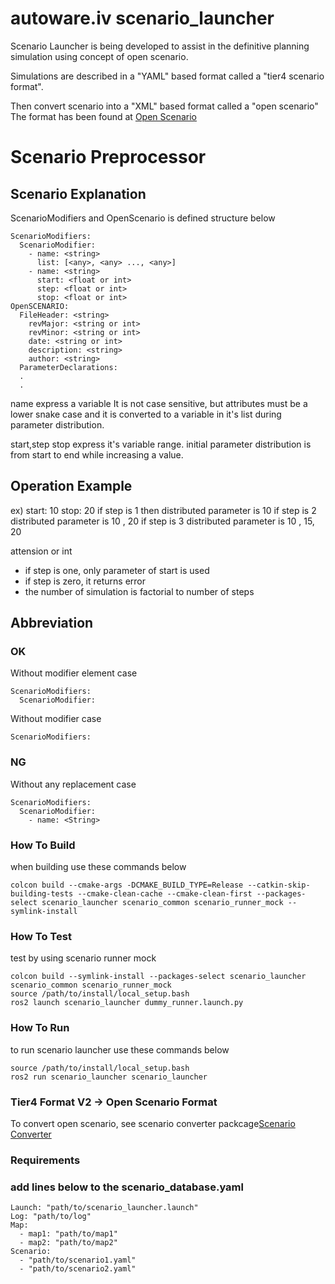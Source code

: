 # autoware.iv scenario_launcher

Scenario Launcher is being developed to assist in the definitive planning
simulation using concept of open scenario.

Simulations are described in a "YAML" based format called a "tier4 scenario format".

Then convert scenario into a "XML" based format called a "open scenario" The format has been found at [Open Scenario](http://www.openscenario.org/)


# Scenario Preprocessor

## Scenario Explanation

ScenarioModifiers and OpenScenario is defined structure below
```
ScenarioModifiers:
  ScenarioModifier:
    - name: <string>
      list: [<any>, <any> ..., <any>]
    - name: <string>
      start: <float or int>
      step: <float or int>
      stop: <float or int>
OpenSCENARIO:
  FileHeader: <string>
    revMajor: <string or int>
    revMinor: <string or int>
    date: <string or int>
    description: <string>
    author: <string>
  ParameterDeclarations: 
  .
  .
```
name express a variable It is not case sensitive, but attributes must be a lower snake case and it is converted to a variable in it's list during parameter distribution.

start,step stop express it's variable range.
initial parameter distribution is from start to end while increasing a value.

## Operation Example
ex)
start: 10
stop: 20
if step is 1 then distributed parameter is 10
if step is 2 distributed parameter is 10 , 20
if step is 3 distributed parameter is 10 , 15, 20

attension or int
- if step is one, only parameter of start is used
- if step is zero, it returns error
- the number of simulation is factorial to number of  steps

## Abbreviation

### OK
Without modifier element case
```
ScenarioModifiers:
  ScenarioModifier:    
```
Without modifier case
```
ScenarioModifiers:
```

### NG
Without any replacement case
```
ScenarioModifiers:
  ScenarioModifier:
    - name: <String>
```


### How To Build
when building use these commands below
```
colcon build --cmake-args -DCMAKE_BUILD_TYPE=Release --catkin-skip-building-tests --cmake-clean-cache --cmake-clean-first --packages-select scenario_launcher scenario_common scenario_runner_mock --symlink-install
```

### How To Test
test by using scenario runner mock
```
colcon build --symlink-install --packages-select scenario_launcher scenario_common scenario_runner_mock
source /path/to/install/local_setup.bash
ros2 launch scenario_launcher dummy_runner.launch.py
```

### How To Run
to run scenario launcher use these commands below
```
source /path/to/install/local_setup.bash
ros2 run scenario_launcher scenario_launcher
```


### Tier4 Format V2 -> Open Scenario Format

To convert open scenario, see scenario converter packcage[Scenario Converter](https://github.com/tier4/scenario_simulator.auto/tree/master/scenario_converter)


### Requirements



### add lines below to the scenario_database.yaml

```
Launch: "path/to/scenario_launcher.launch"
Log: "path/to/log"
Map:
  - map1: "path/to/map1"
  - map2: "path/to/map2"
Scenario:
  - "path/to/scenario1.yaml"
  - "path/to/scenario2.yaml"
```
